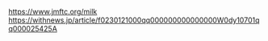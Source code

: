 https://www.jmftc.org/milk
https://withnews.jp/article/f0230121000qq000000000000000W0dy10701qq000025425A
